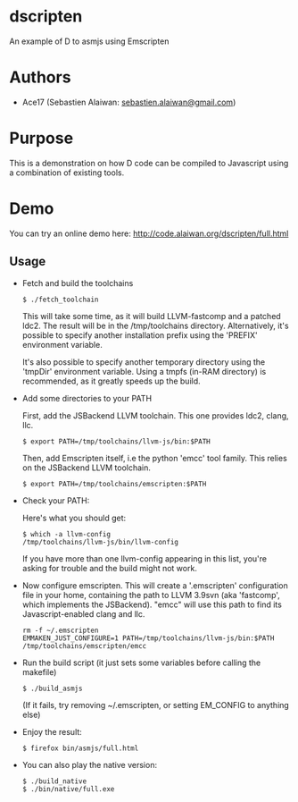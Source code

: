 # dscripten
An example of D to asmjs using Emscripten

Authors
=======

- Ace17 (Sebastien Alaiwan: sebastien.alaiwan@gmail.com)

Purpose
=======

  This is a demonstration on how D code can be compiled to Javascript using
  a combination of existing tools.

Demo
====

  You can try an online demo here: http://code.alaiwan.org/dscripten/full.html

Usage
-----

* Fetch and build the toolchains

  ```
  $ ./fetch_toolchain
  ```

  This will take some time, as it will build LLVM-fastcomp and a patched ldc2.
  The result will be in the /tmp/toolchains directory.
  Alternatively, it's possible to specify another installation prefix using
  the 'PREFIX' environment variable.

  It's also possible to specify another temporary directory using the 'tmpDir'
  environment variable. Using a tmpfs (in-RAM directory) is recommended, as it
  greatly speeds up the build.

* Add some directories to your PATH

  First, add the JSBackend LLVM toolchain. This one provides ldc2, clang, llc.
  ```
  $ export PATH=/tmp/toolchains/llvm-js/bin:$PATH
  ```

  Then, add Emscripten itself, i.e the python 'emcc' tool family. This relies on the JSBackend LLVM toolchain.
  ```
  $ export PATH=/tmp/toolchains/emscripten:$PATH
  ```

* Check your PATH:

  Here's what you should get:

  ```
  $ which -a llvm-config
  /tmp/toolchains/llvm-js/bin/llvm-config
  ```

  If you have more than one llvm-config appearing in this list, you're asking
  for trouble and the build might not work.

* Now configure emscripten.
  This will create a '.emscripten' configuration file in your home,
  containing the path to LLVM 3.9svn (aka 'fastcomp', which implements the JSBackend).
  "emcc" will use this path to find its Javascript-enabled clang and llc.

  ```
  rm -f ~/.emscripten
  EMMAKEN_JUST_CONFIGURE=1 PATH=/tmp/toolchains/llvm-js/bin:$PATH /tmp/toolchains/emscripten/emcc
  ```

* Run the build script (it just sets some variables before calling the makefile)

  ```
  $ ./build_asmjs
  ```

  (If it fails, try removing ~/.emscripten, or setting EM_CONFIG to anything else)

* Enjoy the result:

  ```
  $ firefox bin/asmjs/full.html
  ```

* You can also play the native version:

  ```
  $ ./build_native
  $ ./bin/native/full.exe
  ```

